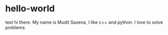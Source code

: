 # hello-world
test
hi there. My name is Mudit Saxena, I like c++ and python. I love to solve problems.
